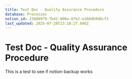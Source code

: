 ```yaml
---
title: Test Doc - Quality Assurance Procedure
database: Processes
notion_id: 23880979-7b42-800a-87b2-e160db9d0cf3
last_updated: 2025-07-28T23:18:27.846Z
---
```


# Test Doc - Quality Assurance Procedure


This is a test to see if notion-backup works

